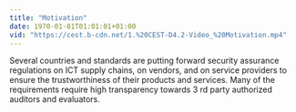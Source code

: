 ```yaml
---
title: "Motivation"
date: 1970-01-01T01:01:01+01:00
vid: "https://cest.b-cdn.net/1.%20CEST-D4.2-Video_%20Motivation.mp4"
---
```

Several countries and standards are putting forward security assurance regulations on ICT supply chains, on vendors, and on service providers to ensure the trustworthiness of their products and services. Many of the requirements require high transparency towards 3 rd party authorized auditors and evaluators.
